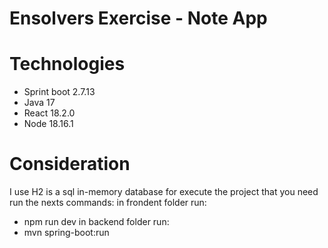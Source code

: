 # Ensolvers Exercise - Note App

# Technologies
- Sprint boot 2.7.13
- Java 17
- React 18.2.0
- Node 18.16.1

# Consideration
I use H2 is a sql in-memory database
for execute the project that you need run the nexts commands:
in frondent folder run:
- npm run dev
in backend folder run:
- mvn spring-boot:run
